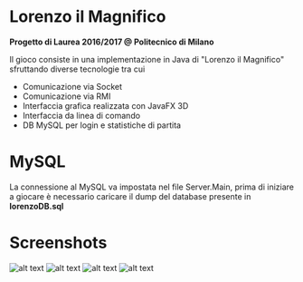 # Lorenzo il Magnifico
**Progetto di Laurea 2016/2017 @ Politecnico di Milano**

Il gioco consiste in una implementazione in Java di "Lorenzo il Magnifico" sfruttando diverse tecnologie tra cui

 - Comunicazione via Socket
 - Comunicazione via RMI
 - Interfaccia grafica realizzata con JavaFX 3D
 - Interfaccia da linea di comando
 - DB MySQL per login e statistiche di partita
 
 # MySQL
 La connessione al MySQL va impostata nel file Server.Main, prima di iniziare a giocare è necessario caricare il dump del database presente in **lorenzoDB.sql**
 
# Screenshots
![alt text](https://raw.githubusercontent.com/FGLimited/Lorifico/master/screenshots/Lorenzo0.jpg "Screen")
![alt text](https://raw.githubusercontent.com/FGLimited/Lorifico/master/screenshots/Lorenzo1.jpg "Screen")
![alt text](https://raw.githubusercontent.com/FGLimited/Lorifico/master/screenshots/Lorenzo2.jpg "Screen")
![alt text](https://raw.githubusercontent.com/FGLimited/Lorifico/master/screenshots/Lorenzo3.jpg "Screen")
